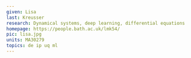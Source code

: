 ```yaml
---
given: Lisa
last: Kreusser
research: Dynamical systems, deep learning, differential equations
homepage: https://people.bath.ac.uk/lmk54/
pic: lisa.jpg
units: MA30279
topics: de ip uq ml
---
```

